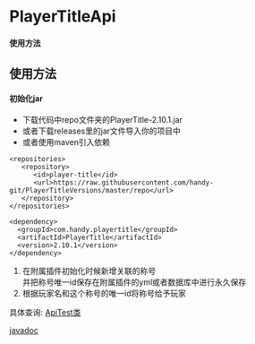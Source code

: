 # PlayerTitleApi

#### 使用方法

## 使用方法

#### 初始化jar
- 下载代码中repo文件夹的PlayerTitle-2.10.1.jar   
- 或者下载releases里的jar文件导入你的项目中
- 或者使用maven引入依赖

```
<repositories>
   <repository>
      <id>player-title</id>
      <url>https://raw.githubusercontent.com/handy-git/PlayerTitleVersions/master/repo</url>
   </repository>
</repositories>

<dependency>
  <groupId>com.handy.playertitle</groupId>
  <artifactId>PlayerTitle</artifactId>
  <version>2.10.1</version>
</dependency>
```

1. 在附属插件初始化时候新增关联的称号  
并把称号唯一id保存在附属插件的yml或者数据库中进行永久保存
2. 根据玩家名和这个称号的唯一id将称号给予玩家

具体查询: [ApiTest类](https://github.com/handy-git/PlayerTitleVersions/blob/master/src/test/java/ApiTest.java)

[javadoc](https://handy-git.github.io/PlayerTitleVersions/ "javadoc")
